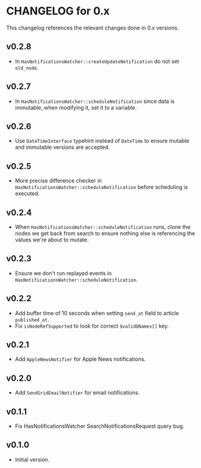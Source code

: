 # CHANGELOG for 0.x
This changelog references the relevant changes done in 0.x versions.


## v0.2.8
* In `HasNotificationsWatcher::createUpdateNotification` do not set `old_node`.


## v0.2.7
* In `HasNotificationsWatcher::scheduleNotification` since data is immutable, when modifying it, set it to a variable.


## v0.2.6
* Use `DateTimeInterface` typehint instead of `DateTime` to ensure mutable and immutable versions are accepted.


## v0.2.5
* More precise difference checker in `HasNotificationsWatcher::scheduleNotification` before scheduling is executed.


## v0.2.4
* When `HasNotificationsWatcher::scheduleNotification` runs, clone the nodes we get back from search to ensure nothing else is referencing the values we're about to mutate. 


## v0.2.3
* Ensure we don't run replayed events in `HasNotificationsWatcher::scheduleNotification`.


## v0.2.2
* Add buffer time of 10 seconds when setting `send_at` field to article `published_at`.
* Fix `isNodeRefSupported` to look for correct `$validQNames[]` key.


## v0.2.1
* Add `AppleNewsNotifier` for Apple News notifications.


## v0.2.0
* Add `SendGridEmailNotifier` for email notifications.


## v0.1.1
* Fix HasNotificationsWatcher SearchNotificationsRequest query bug.


## v0.1.0
* Initial version.
